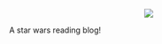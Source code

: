 <p align="center">
<a><img src="https://cdn.pixabay.com/photo/2016/09/17/09/31/yoda-1675801_1280.jpg" /></a>
</p>

A star wars reading blog!
